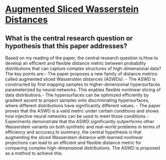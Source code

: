 # [Augmented Sliced Wasserstein Distances](https://arxiv.org/abs/2006.08812v7)

## What is the central research question or hypothesis that this paper addresses?

Based on my reading of the paper, the central research question is:How to develop an efficient and flexible distance metric between probability distributions that can capture complex structures of high-dimensional data? The key points are:- The paper proposes a new family of distance metrics called augmented sliced Wasserstein distances (ASWDs). - The ASWD is constructed by first mapping samples to higher-dimensional hypersurfaces parameterized by neural networks. This enables flexible nonlinear slicing of data distributions.- The hypersurfaces can be optimized efficiently by gradient ascent to project samples onto discriminating hypersurfaces, where different distributions have significantly different values. - The paper proves that the ASWD is a valid metric under certain conditions and shows how injective neural networks can be used to meet those conditions.- Experiments demonstrate that the ASWD significantly outperforms other Wasserstein variants on both synthetic and real-world problems in terms of efficiency and accuracy.In summary, the central hypothesis is that augmenting the sliced Wasserstein distance with learned nonlinear projections can lead to an efficient and flexible distance metric for comparing complex high-dimensional distributions. The ASWD is proposed as a method to achieve this.
